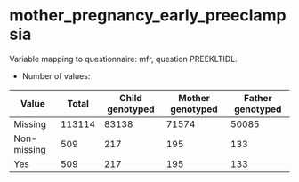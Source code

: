 # mother_pregnancy_early_preeclampsia
Variable mapping to questionnaire: mfr, question PREEKLTIDL.
- Number of values:

| Value | Total | Child genotyped | Mother genotyped | Father genotyped |
| ----- | ----- | --------------- | ---------------- | ---------------- |
| Missing | 113114 | 83138 | 71574 | 50085 |
| Non-missing | 509 | 217 | 195 | 133 |
| Yes | 509 | 217 | 195 |133 |



